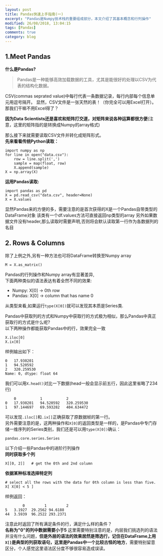 ```yaml
---
layout: post
title: Pandas快速上手指南(一)
excerpt: "Pandas是Numpy技术栈的重要组成部分，本文介绍了其基本概念和行列操作"
modified: 26/08/2018, 13:04:15
tags: [Pandas]
comments: true
category: blog
---
```


## 1.Meet Pandas

**什么是Pandas?**
> Pandas是一种能够高效加载数据的工具，尤其是能很好的处理以CSV为代表的结构化数据。

CSV(commas seprated value)中每行代表一条数据记录，每行内部每个信息单元用逗号隔开。
显然，CSV文件是一张天然的表！（你完全可以用Excel打开）。
那我们干嘛不用Excel得了？

**因为Data Scientists还是喜欢和矩阵打交道，对矩阵来说各种运算都很方便**(注意，这里的矩阵指的是转换成Numpy的array格式)

那么接下来就需要读取CSV文件并转化成矩阵形式。  
**先来看看传统Python读取：**
```
import numpy as np
for line in open("data.csv"):
	row = line.split(',')
    sample = map(float, row)
    X.append(sample)
X = np.array(X)
```
**运用Pandas读取:**
```
import pandas as pd
X = pd.read_csv("data.csv", header=None)
X = X.values
```
显然Pandas来的方便的多，需要注意的是首次获得的X是一个Pandas自带类型的DataFrame对象
该类有一个df.values方法可直接返回np类型的array
另外如果数据文件没有header,那么读取时需要声明,否则将会默认读取第一行作为各数据列的名目

## 2. Rows & Columns
除了上例之外,另有一种方法也可将DataFrame转换至Numpy array

```
M = X.as_matrix()
```
Pandas的行列操作和Numpy array有显著差异,  
下面两种类似的语法表达有着全然不同的效果:
- Numpy: X[0] -> 0th row
- Pandas: X[0] -> column that has name 0

从类型来看,如果运行`type(X[0])`就可以发现其本质是Series类.

Pandas中获取列的方式和Numpy中获取行的方式极为相似，那么Pandas中真正获取行的方式是什么呢?  
以下两种操作都能获取Pandas中的行，效果完全一致
```
X.iloc[0]
X.ix[0]
```
样例输出如下：
```
0	17.930201
1	94.520592
2	320.259530
Name: 0, dtype: float 64
```
我们可以用`X.head()`对比一下数据(head一般会显示前五行，因此这里省略了234行)
```
	0			1			2
0	17.930201	94.520592	320.259530
1	97.144697	69.593282	404.634472
```
可以发现`.iloc[]`和`.ix[]`正确获取了原数据帧的第一行。  
另外需要注意的是，这两种操作和`X[0]`的返回类型是一样的，是Pandas中专门存储一维序列的Series类别，我们还是可以用`type(X[0])`确认：
```
pandas.core.series.Series
```

以下介绍一些Pandas中的进阶行列操作  
**同时获取多个列**
```
X[[0, 2]]	# get the 0th and 2nd column
```
**依据某种标准选择特定列**
```
# select all the rows with the data for 0th column is less than five.
X[ X[0] < 5 ]
```
样例返回：
```
		0		  1		    2
5	3.1927	29.2562	94.6188
44	3.5939	96.2522	293.2371
```
注意此时返回了所有满足条件的行，满足什么样的条件？  
**名称为"0"的列中数据需要小于5**
这里需要特别注意的是，内层我们挑选列的语法并没有什么问题，**但是外层的语法的效果居然是筛选行，记住在DataFrame上用`X[]`是典型的列获取语句，这里是Pandas中一个比较古怪的地方**，需要特别留意区分，个人感觉这里语法区分度不够很容易造成误读。
